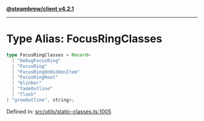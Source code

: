 [**@steambrew/client v4.2.1**](../README.md)

***

# Type Alias: FocusRingClasses

```ts
type FocusRingClasses = Record<
  | "DebugFocusRing"
  | "FocusRing"
  | "FocusRingOnHiddenItem"
  | "FocusRingRoot"
  | "blinker"
  | "fadeOutline"
  | "flash"
| "growOutline", string>;
```

Defined in: [src/utils/static-classes.ts:1005](https://github.com/shdwmtr/plugutil/blob/b52230e3bd417b9353d983856323dee8a90c4f70/client/src/utils/static-classes.ts#L1005)
